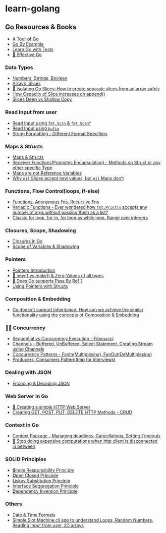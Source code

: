 # learn-golang

## Go Resources & Books

- [A Tour of Go][def8]
- [Go By Example][def9]
- [Learn Go with Tests][def10]
- [🌻 Effective Go][def11]

### Data Types

- [Numbers, Strings, Boolean][def3]
- [Arrays, Slices][def16]
- [🌻 Isolating Go Slices: How to create separate slices from an array safely][def26]
- [How Capacity of Slice increases on append()][def16]
- [Slices Deep vs Shallow Copy][def17]

### Read Input from user

- [Read Input using `fmt.Scan` & `fmt.Scanf`][def24]
- [Read Input using `bufio`][def24]
- [String Formatting - Different Format Specifiers][def24]

### Maps & Structs

- [Maps & Structs][def19]
- [Receiver Functions(Promotes Encapsulation) - Methods on Struct or any other specific Type][def29]
- [Maps are not Reference Variables][def18]
- [Why `nil` Slices accept new values, but `nil` Maps don't][def25]

### Functions, Flow Control(loops, if-else)

- [Functions, Anonymous Fns, Recursive Fns][def2]
- [Variadic Functions - Ever wondered how `fmt.Println` accepts any number of args without passing them as a list?][def22]
- [Classic for loop, for-in, for loop as while loop, Range over integers][def15]

### Closures, Scope, Shadowing

- [Closures in Go][def]
- [Scope of Variables & Shadowing][def23]

### Pointers

- [Pointers Introduction][def12]
- [🌻 new() vs make() & Zero-Values of all types][def20]
- [🌻 Does Go supports Pass By Ref ?][def14]
- [Using Pointers with Structs][def13]

### Composition & Embedding

- [Go doesn't support Inheritance. How can we achieve the similar functionality using the concepts of Composition & Embedding][def21]

### 🌻🌻 Concurrency

- [Sequential vs Concurrency Execution - Fibonacci][def4]
- [Channels - Buffered, UnBuffered, Select Statement, Creating Stream using Channels][def34]
- [Concurrency Patterns - FanIn(Multiplexing), FanOut(DeMultiplexing)][def30]
- [Producers, Consumers Pattern(Imp for interviews)][def31]

### Dealing with JSON

- [Encoding & Decoding JSON][def5]

### Web Server in Go

- [🌻 Creating a simple HTTP Web Server][def6]
- [Creating GET, POST, PUT, DELETE HTTP Methods - CRUD][def7]

### Context in Go

- [Context Package - Managing deadlines, Cancellations, Setting Timeouts][def32]
- [🌻 Stop doing expensive computations when http client is disconnected in between][def33]

### SOLID Principles

- [**S**ingle Responsibility Principle](SOLID-Principles)
- [**O**pen Closed Principle](SOLID-Principles)
- [**L**iskov Substitution Principle](SOLID-Principles)
- [**I**nterface Seggregation Principle](SOLID-Principles)
- [**D**ependency Inversion Principle](SOLID-Principles)

### Others

- [Date & Time Formats][def27]
- [Simple Slot Machine cli app to understand Loops, Random Numbers, Reading input from user, 2D arrays][def28]

[def]: basics/03Closures
[def2]: basics/01FunctionsAndFlowControl/functions.go
[def3]: basics/00DataTypes/datatypes.go
[def4]: basics/10Concurrency/04ConcurrencyParallelism/con_vs_parallel.go
[def5]: advanced/00-json/json.go
[def6]: advanced/01-simple-web-server/web_server.go
[def7]: advanced/02-go-mux-pro
[def8]: https://go.dev/tour/welcome/1
[def9]: https://gobyexample.com
[def10]: https://quii.gitbook.io/learn-go-with-tests
[def11]: https://go.dev/doc/effective_go
[def12]: basics/08Pointers/pointers.go
[def13]: basics/08Pointers/pointers_with_struct.go
[def14]: basics/08Pointers/pass_by_val_vs_ref.go
[def15]: basics/01FunctionsAndFlowControl/flow_control.go
[def16]: basics/04ArraysAndSlices/arrays_slices.go
[def17]: basics/04ArraysAndSlices/slices_deep_copy_shallow_copy.go
[def18]: basics/05StructsAndMaps/maps_are_not_ref_variables.go
[def19]: basics/05StructsAndMaps/structs_maps.go
[def20]: basics/08Pointers/new_vs_make.go
[def21]: basics/09Composition&Embedding/README.md
[def22]: basics/01FunctionsAndFlowControl/variadic_functions.go
[def23]: basics/03Closures/scope.go
[def24]: basics/00DataTypes/read_input.go
[def25]: basics/05StructsAndMaps/README.md
[def26]: basics/04ArraysAndSlices/README.md
[def27]: advanced/04-time/main.go
[def28]: advanced/09-simple-slot-machine
[def29]: basics/05StructsAndMaps/receiver_functions.go
[def30]: basics/10Concurrency/05ConcurrencyPatterns
[def31]: basics/10Concurrency/06ProducerConsumerPatterns
[def32]: basics/12Context/
[def33]: basics/12Context/context_http_usecase.go
[def34]: basics/10Concurrency/02channels

